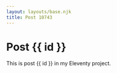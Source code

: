 ```yaml
---
layout: layouts/base.njk
title: Post 10743
---
```


# Post {{ id }}

This is post {{ id }} in my Eleventy project.
